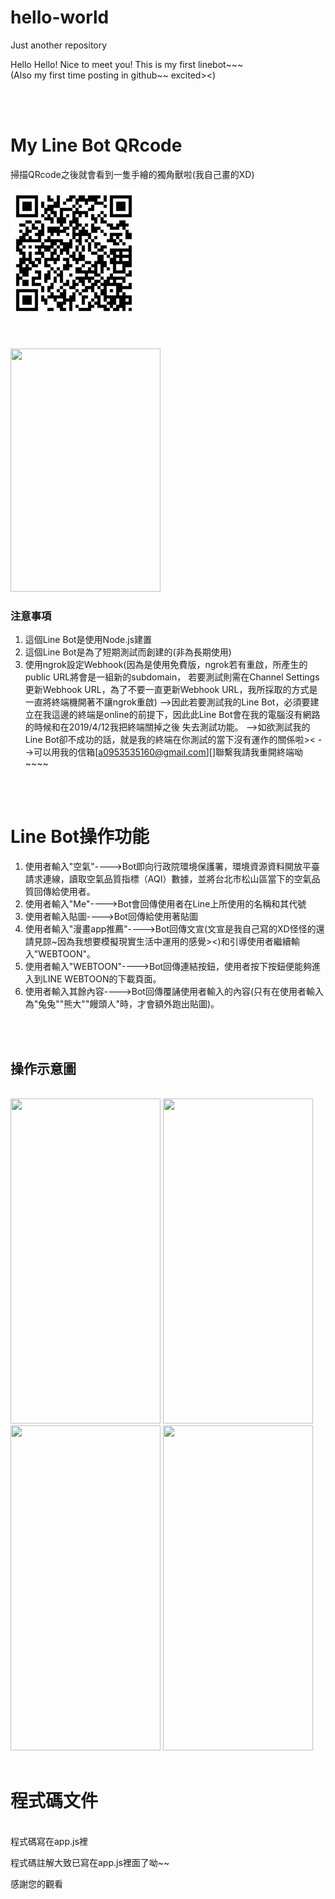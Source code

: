 # hello-world
Just another repository

Hello Hello! Nice to meet you!
This is my first linebot~~~
<br />
(Also my first time posting in github~~ excited><)

<br /> 
<br />

# My Line Bot QRcode

掃描QRcode之後就會看到一隻手繪的獨角獸啦(我自己畫的XD)


![image](https://github.com/a0193034/hello-world/blob/master/QR_code.jpg)

<br />
<br />

<img width="240" height="389" src="https://i.imgur.com/b7lg7KE.jpg"/>

<br />

### 注意事項
1. 這個Line Bot是使用Node.js建置
2. 這個Line Bot是為了短期測試而創建的(非為長期使用)
3. 使用ngrok設定Webhook(因為是使用免費版，ngrok若有重啟，所產生的public URL將會是一組新的subdomain，
   若要測試則需在Channel Settings更新Webhook URL，為了不要一直更新Webhook URL，我所採取的方式是一直將終端機開著不讓ngrok重啟)
  -->因此若要測試我的Line Bot，必須要建立在我這邊的終端是online的前提下，因此此Line Bot會在我的電腦沒有網路的時候和在2019/4/12我把終端關掉之後
     失去測試功能。
  -->如欲測試我的Line Bot卻不成功的話，就是我的終端在你測試的當下沒有運作的關係啦><
  -->可以用我的信箱[a0953535160@gmail.com][]聯繫我請我重開終端呦~~~~

<br />
<br />

# Line Bot操作功能
1. 使用者輸入"空氣"---->Bot即向行政院環境保護署，環境資源資料開放平臺請求連線，讀取空氣品質指標（AQI）數據，並將台北市松山區當下的空氣品質回傳給使用者。
2. 使用者輸入"Me"---->Bot會回傳使用者在Line上所使用的名稱和其代號
3. 使用者輸入貼圖---->Bot回傳給使用著貼圖
4. 使用者輸入"漫畫app推薦"---->Bot回傳文宣(文宣是我自己寫的XD怪怪的還請見諒~因為我想要模擬現實生活中運用的感覺><)和引導使用者繼續輸入"WEBTOON"。
5. 使用者輸入"WEBTOON"---->Bot回傳連結按鈕，使用者按下按鈕便能夠進入到LINE WEBTOON的下載頁面。
6. 使用者輸入其餘內容---->Bot回傳覆誦使用者輸入的內容(只有在使用者輸入為"兔兔""熊大""饅頭人"時，才會額外跑出貼圖)。

<br />
<br />

## 操作示意圖

<br />
<img width="240" height="520" src="https://i.imgur.com/kCdOKzo.jpg"/>
<img width="240" height="520" src="https://i.imgur.com/NWrVkjE.jpg"/>
<img width="240" height="520" src="https://i.imgur.com/8rUmADr.jpg"/>
<img width="240" height="520" src="https://i.imgur.com/80zBHhR.jpg"/>

<br />
<br />

# 程式碼文件
<br />
程式碼寫在app.js裡

程式碼註解大致已寫在app.js裡面了呦~~

感謝您的觀看


